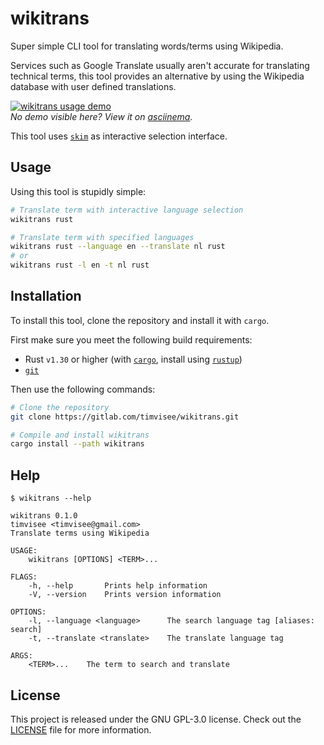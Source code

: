 # wikitrans
Super simple CLI tool for translating words/terms using Wikipedia.

Services such as Google Translate usually aren't accurate for translating
technical terms, this tool provides an alternative by using the Wikipedia
database with user defined translations.

[![wikitrans usage demo][usage-demo-svg]][usage-demo-asciinema]  
_No demo visible here? View it on [asciinema][usage-demo-asciinema]._

This tool uses [`skim`][skim] as interactive selection interface.

## Usage
Using this tool is stupidly simple:
```bash
# Translate term with interactive language selection
wikitrans rust

# Translate term with specified languages
wikitrans rust --language en --translate nl rust
# or
wikitrans rust -l en -t nl rust
```

## Installation
To install this tool, clone the repository and install it with `cargo`.

First make sure you meet the following build requirements:
- Rust `v1.30` or higher (with [`cargo`][cargo], install using [`rustup`][rustup])
- [`git`][git]

Then use the following commands:
```bash
# Clone the repository
git clone https://gitlab.com/timvisee/wikitrans.git

# Compile and install wikitrans
cargo install --path wikitrans
```

## Help
```
$ wikitrans --help

wikitrans 0.1.0
timvisee <timvisee@gmail.com>
Translate terms using Wikipedia

USAGE:
    wikitrans [OPTIONS] <TERM>...

FLAGS:
    -h, --help       Prints help information
    -V, --version    Prints version information

OPTIONS:
    -l, --language <language>      The search language tag [aliases: search]
    -t, --translate <translate>    The translate language tag

ARGS:
    <TERM>...    The term to search and translate
```

## License
This project is released under the GNU GPL-3.0 license.
Check out the [LICENSE](LICENSE) file for more information. 

[cargo]: https://github.com/rust-lang/cargo
[git]: https://git-scm.com/
[rustup]: https://rustup.rs/
[skim]: https://github.com/lotabout/skim
[usage-demo-asciinema]: https://asciinema.org/a/201904
[usage-demo-svg]: https://cdn.rawgit.com/timvisee/wikitrans/57a356be/res/demo.svg
